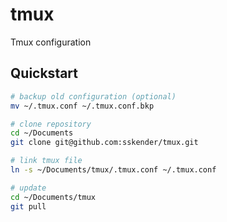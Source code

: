 # tmux

Tmux configuration

## Quickstart

```bash
# backup old configuration (optional)
mv ~/.tmux.conf ~/.tmux.conf.bkp

# clone repository
cd ~/Documents
git clone git@github.com:sskender/tmux.git

# link tmux file
ln -s ~/Documents/tmux/.tmux.conf ~/.tmux.conf

# update
cd ~/Documents/tmux
git pull
```
